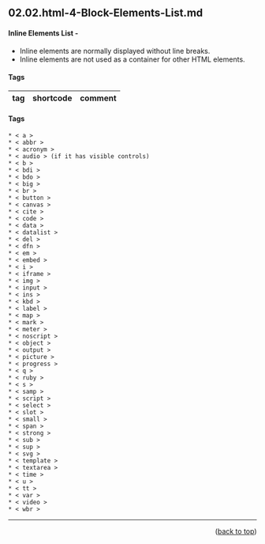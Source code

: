 <a name="topage"></a>

## 02.02.html-4-Block-Elements-List.md


#### Inline Elements List - 
* Inline elements are normally displayed without line breaks.
* Inline elements are not used as a container for other HTML elements.

#### Tags

| tag | shortcode | comment |
| :-: | :-: | - | 

#### Tags

```
* < a >
* < abbr >
* < acronym >
* < audio > (if it has visible controls)
* < b >
* < bdi >
* < bdo >
* < big >
* < br >
* < button >
* < canvas >
* < cite >
* < code >
* < data >
* < datalist >
* < del >
* < dfn >
* < em >
* < embed >
* < i >
* < iframe >
* < img >
* < input >
* < ins >
* < kbd >
* < label >
* < map >
* < mark >
* < meter >
* < noscript >
* < object >
* < output >
* < picture >
* < progress >
* < q >
* < ruby >
* < s >
* < samp >
* < script >
* < select >
* < slot >
* < small >
* < span >
* < strong >
* < sub >
* < sup >
* < svg >
* < template >
* < textarea >
* < time >
* < u >
* < tt >
* < var >
* < video >
* < wbr >
```

----

<p align="right">(<a href="#topage">back to top</a>)</p>
<br/>
<br/>
